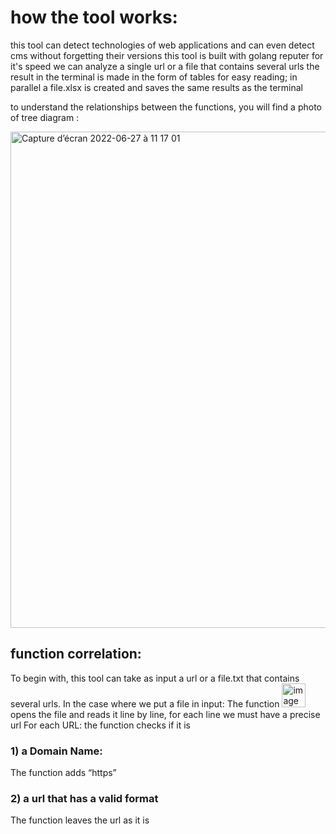 # how the tool works:

this tool can detect technologies of web applications and can even detect cms without forgetting their versions 
this tool is built with golang reputer for it's speed
we can analyze a single url or a file that contains several urls
the result in the terminal is made in the form of tables for easy reading; in parallel a file.xlsx is created and saves the same results as the terminal

to understand the relationships between the functions, you will find a photo of tree diagram : 

<img width="794" alt="Capture d’écran 2022-06-27 à 11 17 01" src="https://user-images.githubusercontent.com/107410271/175919219-e629ecbb-42fd-4b39-9625-458dcb0370fc.png">

## function correlation:

To begin with, this tool can take as input a url or a file.txt  that contains several urls.
In the case where we put a file in input:
The function <img width="38" alt="image" src="https://user-images.githubusercontent.com/107410271/175920866-d1f325d3-9b5e-427c-88de-773b05d1db54.png">
opens the file and reads it line by line, for each line we must have a precise url
For each URL:
the function checks if it is
### 1) a Domain Name:
The function adds “https” 
### 2) a url that has a valid format
The function leaves the url as it is
